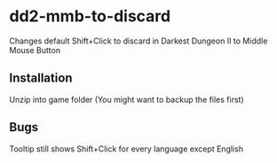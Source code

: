 # dd2-mmb-to-discard
Changes default Shift+Click to discard in Darkest Dungeon II to Middle Mouse Button

## Installation
Unzip into game folder (You might want to backup the files first)

## Bugs
Tooltip still shows Shift+Click for every language except English
